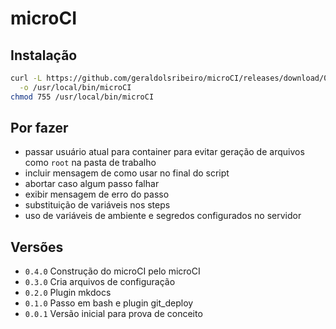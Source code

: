# microCI

## Instalação

```bash
curl -L https://github.com/geraldolsribeiro/microCI/releases/download/0.4.0/microCI \
  -o /usr/local/bin/microCI
chmod 755 /usr/local/bin/microCI
```

## Por fazer

* passar usuário atual para container para evitar geração de arquivos como `root` na pasta de trabalho
* incluir mensagem de como usar no final do script
* abortar caso algum passo falhar
* exibir mensagem de erro do passo
* substituição de variáveis nos steps
* uso de variáveis de ambiente e segredos configurados no servidor

## Versões

* `0.4.0` Construção do microCI pelo microCI
* `0.3.0` Cria arquivos de configuração
* `0.2.0` Plugin mkdocs
* `0.1.0` Passo em bash e plugin git_deploy
* `0.0.1` Versão inicial para prova de conceito

